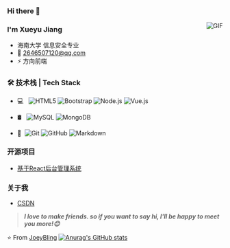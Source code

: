 ### Hi there 👋
<img align="right" alt="GIF" src="https://raw.githubusercontent.com/JoeyBling/JoeyBling/master/pic/pusheencode.gif" />

### I'm Xueyu Jiang

- 海南大学 信息安全专业  
- 💬 2646507120@qq.com
- ⚡ 方向前端

### 🛠 技术栈 | Tech Stack

- 💻 &#160; ![HTML5](https://img.shields.io/badge/-HTML5-333333?style=flat&logo=HTML5)
![Bootstrap](https://img.shields.io/badge/-Bootstrap-333333?style=flat&logo=bootstrap&logoColor=563D7C)
![Node.js](https://img.shields.io/badge/-Node.js-333333?style=flat&logo=node.js)
![Vue.js](https://img.shields.io/badge/-VueJS-333333?style=flat&logo=Vue.js)
- 🛢 &#160; ![MySQL](https://img.shields.io/badge/-MySQL-333333?style=flat&logo=mysql)
![MongoDB](https://img.shields.io/badge/-MongoDB-333333?style=flat&logo=mongodb)

- 🔧 &#160;![Git](https://img.shields.io/badge/-Git-333333?style=flat&logo=git)
![GitHub](https://img.shields.io/badge/-GitHub-333333?style=flat&logo=github)
![Markdown](https://img.shields.io/badge/-Markdown-333333?style=flat&logo=markdown)

### 开源项目
- [基于React后台管理系统](https://github.com/crush12132/ReactAdmin)


### 关于我

- [CSDN](https://blog.csdn.net/qq_45679015?spm=1000.2115.3001.5343)


> ***I love to make friends. so if you want to say hi, I'll be happy to meet you more!😊***

⭐️ From [JoeyBling](https://github.com/crush12132)
[![Anurag's GitHub stats](https://github-readme-stats.vercel.app/api?username=crush12132)](https://github.com/anuraghazra/github-readme-stats)
<!--
**crush12132/crush12132** is a ✨ _special_ ✨ repository because its `README.md` (this file) appears on your GitHub profile.

Here are some ideas to get you started:

- 🔭 I’m currently working on ...
- 🌱 I’m currently learning ...
- 👯 I’m looking to collaborate on ...
- 🤔 I’m looking for help with ...
- 💬 Ask me about ...
- 📫 How to reach me: ...
- 😄 Pronouns: ...
- ⚡ Fun fact: ...
-->

